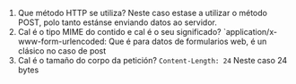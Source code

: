 1. Que método HTTP se utiliza?
Neste caso estase a utilizar o método POST, polo tanto estánse enviando datos ao servidor.
2. Cal é o tipo MIME do contido e cal é o seu significado?
`application/x-www-form-urlencoded: Que é para datos de formularios web, é un clásico no caso de post
3. Cal é o tamaño do corpo da petición?
`Content-Length: 24`
Neste caso 24 bytes